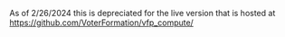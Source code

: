 As of 2/26/2024 this is depreciated for the live version that is hosted at https://github.com/VoterFormation/vfp_compute/
